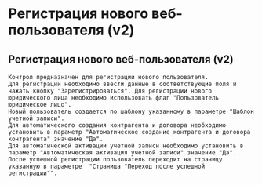 ﻿---
description: 2.4.7
---
# Регистрация нового веб-пользователя (v2)
## Регистрация нового веб-пользователя (v2)
	Контрол предназначен для регистрации нового пользователя. 
	Для регистрации необходимо ввести данные в соответствующие поля и нажать кнопку "Зарегистрироваться". Для регистрации нового юридического лица необходимо использовать флаг "Пользователь юридическое лицо".
	Новый пользователь создается по шаблону указанному в параметре "Шаблон учетной записи". 
	Для автоматического создания контрагента и договора необходимо установить в параметр "Автоматическое создание контрагента и договора контрагента" значение "Да". 
	Для автоматической активации учетной записи необходимо установить в параметр "Автоматическая активация учетной записи" значение "Да".  
	После успешной регистрации пользователь переходит на страницу указанную в параметре  "Страница "Переход после успешной регистрации"".
	
